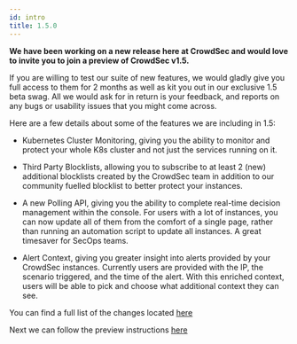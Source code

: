 ```yaml
---
id: intro
title: 1.5.0
---
```


**We have been working on a new release here at CrowdSec and would love to invite you to join a preview of CrowdSec v1.5.**

If you are willing to test our suite of new features, we would gladly give you full access to them for 2 months as well as kit you out in our exclusive 1.5 beta swag. All we would ask for in return is your feedback, and reports on any bugs or usability issues that you might come across.

Here are a few details about some of the features we are including in 1.5:

- Kubernetes Cluster Monitoring, giving you the ability to monitor and protect your whole K8s cluster and not just the services running on it.

- Third Party Blocklists, allowing you to subscribe to at least 2 (new) additional blocklists created by the CrowdSec team in addition to our community fuelled blocklist to better protect your instances. 

- A new Polling API, giving you the ability to complete real-time decision management within the console. For users with a lot of instances, you can now update all of them from the comfort of a single page, rather than running an automation script to update all instances. A great timesaver for SecOps teams.

- Alert Context, giving you greater insight into alerts provided by your CrowdSec instances. Currently users are provided with the IP, the scenario triggered, and the time of the alert. With this enriched context, users will be able to pick and choose what additional context they can see.

You can find a full list of the changes located [here](https://github.com/crowdsecurity/crowdsec/releases/tag/v1.5.0-rc2)

Next we can follow the preview instructions [here](../crowdsec_linux)